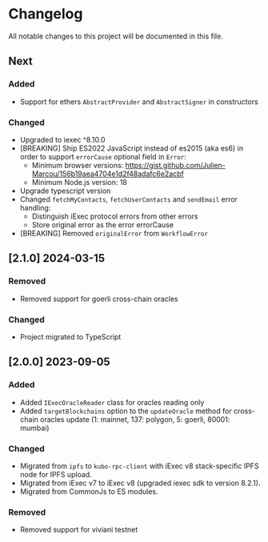 # Changelog

All notable changes to this project will be documented in this file.

## Next

### Added

- Support for ethers `AbstractProvider` and `AbstractSigner` in constructors

### Changed

- Upgraded to iexec ^8.10.0
- [BREAKING] Ship ES2022 JavaScript instead of es2015 (aka es6) in order to support `errorCause` optional field in `Error`:
  - Minimum browser versions: <https://gist.github.com/Julien-Marcou/156b19aea4704e1d2f48adafc6e2acbf>
  - Minimum Node.js version: 18
- Upgrade typescript version
- Changed `fetchMyContacts`, `fetchUserContacts` and `sendEmail` error handling:
  - Distinguish iExec protocol errors from other errors
  - Store original error as the error errorCause
- [BREAKING] Removed `originalError` from `WorkflowError`

## [2.1.0] 2024-03-15

### Removed

- Removed support for goerli cross-chain oracles

### Changed

- Project migrated to TypeScript

## [2.0.0] 2023-09-05

### Added

- Added `IExecOracleReader` class for oracles reading only
- Added `targetBlockchains` option to the `updateOracle` method for cross-chain oracles update (1: mainnet, 137: polygon, 5: goerli, 80001: mumbai)

### Changed

- Migrated from `ipfs` to `kubo-rpc-client` with iExec v8 stack-specific IPFS node for IPFS upload.
- Migrated from iExec v7 to iExec v8 (upgraded iexec sdk to version 8.2.1).
- Migrated from CommonJs to ES modules.

### Removed

- Removed support for viviani testnet
